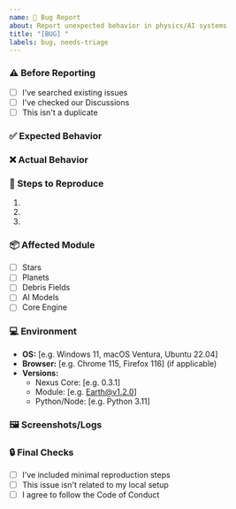 ```yaml
---
name: 🐛 Bug Report
about: Report unexpected behavior in physics/AI systems
title: "[BUG] "
labels: bug, needs-triage
---
```


### ⚠️ Before Reporting
<!-- Please check these boxes by replacing [ ] with [x] -->
- [ ] I've searched existing issues
- [ ] I've checked our Discussions
- [ ] This isn't a duplicate

### ✅ Expected Behavior
<!-- What should've happened scientifically? -->

### ❌ Actual Behavior
<!-- What's happening instead? Include error messages. -->

### 🔧 Steps to Reproduce
<!-- Be precise! Module versions, API calls, parameters -->
1. 
2. 
3. 

### 📦 Affected Module
<!-- Check all that apply -->
- [ ] Stars
- [ ] Planets
- [ ] Debris Fields
- [ ] AI Models
- [ ] Core Engine

### 💻 Environment
- **OS:** [e.g. Windows 11, macOS Ventura, Ubuntu 22.04]
- **Browser:** [e.g. Chrome 115, Firefox 116] (if applicable)
- **Versions:**
  - Nexus Core: [e.g. 0.3.1]
  - Module: [e.g. Earth@v1.2.0]
  - Python/Node: [e.g. Python 3.11]

### 🖼️ Screenshots/Logs
<!-- Paste error logs or link to screenshots -->

### 🔒 Final Checks
<!-- Please check these boxes by replacing [ ] with [x] -->
- [ ] I've included minimal reproduction steps
- [ ] This issue isn't related to my local setup
- [ ] I agree to follow the Code of Conduct
